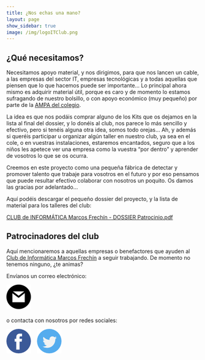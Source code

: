 ```yaml
---
title: ¿Nos echas una mano?
layout: page
show_sidebar: true
image: /img/logoITClub.png
---
```


## ¿Qué necesitamos?

Necesitamos apoyo material, y nos dirigimos, para que nos lancen un cable, a las empresas del sector IT, empresas tecnológicas y a todas aquellas que piensen que lo que hacemos puede ser importante... Lo principal ahora mismo es adquirir material útil, porque es caro y de momento lo estamos sufragando de nuestro bolsillo, o con apoyo económico (muy pequeño) por parte de la <a href="https://ampa.marcosfrechin.es" target="_blank">AMPA del colegio</a>. 

La idea es que nos podáis comprar alguno de los Kits que os dejamos en la lista al final del dossier, y lo donéis al club, nos parece lo más sencillo y efectivo, pero si tenéis alguna otra idea, somos todo orejas…
Ah, y además si queréis participar u organizar algún taller en nuestro club, ya sea en el cole, o en vuestras instalaciones, estaremos encantados, seguro que a los niños les apetece ver una empresa como la vuestra “por dentro” y aprender de vosotros lo que se os ocurra.

Creemos en este proyecto como una pequeña fábrica de detectar y promover talento que trabaje para vosotros en el futuro y por eso pensamos que puede resultar efectivo colaborar con nosotros un poquito. 
Os damos las gracias por adelantado…

Aquí podéis descargar el pequeño dossier del proyecto, y la lista de material para los talleres del club:

<a href="/docs/sponsorship/CLUB de INFORMÁTICA Marcos Frechín - DOSSIER Patrocinio.pdf" target="_blank">CLUB de INFORMÁTICA Marcos Frechín - DOSSIER Patrocinio.pdf</a>

## Patrocinadores del club

Aquí mencionaremos a aquellas empresas o benefactores que ayuden al [Club de Informática Marcos Frechín](/) a seguir trabajando. De momento no tenemos ninguno, ¿te animas?

Envíanos un correo electrónico:

<a href="mailto:itclub@marcosfrechin.es" title="email" style="font-size: 2em"><img src="img/mail64.png" alt="email" /></a>

o contacta con nosotros por redes sociales:

<a href="https://www.facebook.com/groups/itclubmarcosfrechin" title="facebook" target="_blank"><img src="img/facebook64.png" alt="facebook" /></a>&nbsp;&nbsp;&nbsp;
<a href="https://twitter.com/itclubmfrechin" title="twitter" target="_blank"><img src="img/twitter64.png" alt="twitter" /></a>
